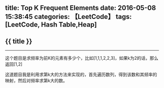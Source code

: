 title: Top K Frequent Elements
date: 2016-05-08 15:38:45
categories: 【LeetCode】
tags: [LeetCode, Hash Table,Heap]
---
## {{ title }} ##

---

这个题目是求频率为前K的元素有多少个，比如[1,1,1,2,2,3]，如果k为2的话，那么返回[1,2]

这道题目我是利用求第k大的方法来实现的，首先遍历数列，得到该数和其频率的映射，然后对频率求第k大的数。